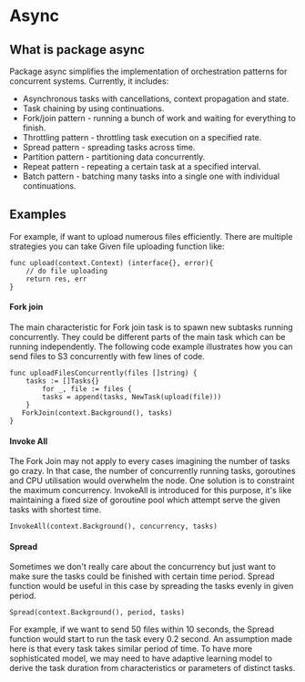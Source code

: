 # Async

## What is package async
Package async simplifies the implementation of orchestration patterns for concurrent systems. Currently, it includes:

* Asynchronous tasks with cancellations, context propagation and state.
* Task chaining by using continuations.
* Fork/join pattern - running a bunch of work and waiting for everything to finish.
* Throttling pattern - throttling task execution on a specified rate.
* Spread pattern - spreading tasks across time.
* Partition pattern - partitioning data concurrently.
* Repeat pattern - repeating a certain task at a specified interval.
* Batch pattern - batching many tasks into a single one with individual continuations.

## Examples
For example, if want to upload numerous files efficiently. There are multiple strategies you can take 
Given file uploading function like:
```
func upload(context.Context) (interface{}, error){
    // do file uploading 
    return res, err
}

```
 
#### Fork join
The main characteristic for Fork join task is to spawn new subtasks running concurrently. They could be different parts of the main task which can be running independently.  The following code example illustrates how you can send files to S3 concurrently with few lines of code.


```
func uploadFilesConcurrently(files []string) {
	tasks := []Tasks{}
		for _, file := files {
		tasks = append(tasks, NewTask(upload(file)))
	}
   ForkJoin(context.Background(), tasks)
}
```

#### Invoke All
The Fork Join may not apply to every cases imagining the number of tasks go crazy. In that case, the number of concurrently running tasks, goroutines and CPU utilisation would overwhelm the node. One solution is to constraint the maximum concurrency. InvokeAll is introduced for this purpose, it's like maintaining a fixed size of goroutine pool which attempt serve the given tasks with shortest time.
```
InvokeAll(context.Background(), concurrency, tasks)
```

#### Spread
Sometimes we don't really care about the concurrency but just want to make sure the tasks could be finished with certain time period. Spread function would be useful in this case by spreading the tasks evenly in given period.
```
Spread(context.Background(), period, tasks)
```
For example, if we want to send 50 files within 10 seconds, the Spread function would start to run the task every 0.2 second. An assumption made here is that every task takes similar period of time. To have more sophisticated model, we may need to have adaptive learning model to derive the task duration from characteristics or parameters of distinct tasks.


